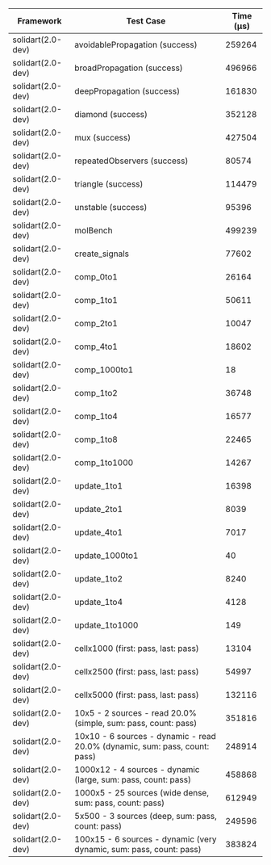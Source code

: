 | Framework | Test Case | Time (μs) |
| --- | --- | --- |
| solidart(2.0-dev) | avoidablePropagation (success) | 259264 |
| solidart(2.0-dev) | broadPropagation (success) | 496966 |
| solidart(2.0-dev) | deepPropagation (success) | 161830 |
| solidart(2.0-dev) | diamond (success) | 352128 |
| solidart(2.0-dev) | mux (success) | 427504 |
| solidart(2.0-dev) | repeatedObservers (success) | 80574 |
| solidart(2.0-dev) | triangle (success) | 114479 |
| solidart(2.0-dev) | unstable (success) | 95396 |
| solidart(2.0-dev) | molBench | 499239 |
| solidart(2.0-dev) | create_signals | 77602 |
| solidart(2.0-dev) | comp_0to1 | 26164 |
| solidart(2.0-dev) | comp_1to1 | 50611 |
| solidart(2.0-dev) | comp_2to1 | 10047 |
| solidart(2.0-dev) | comp_4to1 | 18602 |
| solidart(2.0-dev) | comp_1000to1 | 18 |
| solidart(2.0-dev) | comp_1to2 | 36748 |
| solidart(2.0-dev) | comp_1to4 | 16577 |
| solidart(2.0-dev) | comp_1to8 | 22465 |
| solidart(2.0-dev) | comp_1to1000 | 14267 |
| solidart(2.0-dev) | update_1to1 | 16398 |
| solidart(2.0-dev) | update_2to1 | 8039 |
| solidart(2.0-dev) | update_4to1 | 7017 |
| solidart(2.0-dev) | update_1000to1 | 40 |
| solidart(2.0-dev) | update_1to2 | 8240 |
| solidart(2.0-dev) | update_1to4 | 4128 |
| solidart(2.0-dev) | update_1to1000 | 149 |
| solidart(2.0-dev) | cellx1000 (first: pass, last: pass) | 13104 |
| solidart(2.0-dev) | cellx2500 (first: pass, last: pass) | 54997 |
| solidart(2.0-dev) | cellx5000 (first: pass, last: pass) | 132116 |
| solidart(2.0-dev) | 10x5 - 2 sources - read 20.0% (simple, sum: pass, count: pass) | 351816 |
| solidart(2.0-dev) | 10x10 - 6 sources - dynamic - read 20.0% (dynamic, sum: pass, count: pass) | 248914 |
| solidart(2.0-dev) | 1000x12 - 4 sources - dynamic (large, sum: pass, count: pass) | 458868 |
| solidart(2.0-dev) | 1000x5 - 25 sources (wide dense, sum: pass, count: pass) | 612949 |
| solidart(2.0-dev) | 5x500 - 3 sources (deep, sum: pass, count: pass) | 249596 |
| solidart(2.0-dev) | 100x15 - 6 sources - dynamic (very dynamic, sum: pass, count: pass) | 383824 |
